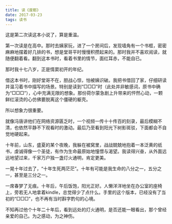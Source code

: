```yaml
---
title: 读《废都》
date: 2017-03-23
tags: 读书
---
```


这是第二次读这本小说了，算是重温。

第一次读是在高中。那时去姨家玩，进了一个房间后，发现墙角有一个书框，密密麻麻地摆着好几排的书，想是堂哥平时慢慢积攒起来的。那时我并不喜欢阅读，就随便翻着看。翻到这本书时，看着书里的情节，面红耳赤，不能自已。

那时我十七八岁，正是情窦初开的年纪。

借这本书时，刚好堂哥不在，胆战心惊，怕被姨识破。我把书借回了家，仔细研读并温习着书中描写的场景。特别是读到“□□□”时（此处并非敏感词，原书中确为“□□□”），心中充满无限的想象。那份荷尔蒙急剧上升带来的怦然心动，一颗鲜红滚烫的心仿佛要脱离这个僵硬的躯壳。

所以想象力很重要。

就像冯唐讲他们在网络资源匮乏时，一个视频一传十十传百的刻录，最后模糊不清，也依然平静不下观看时的激动。最后乃至看到阳光下树影斑驳，下面都会不自觉地硬起来。

十年前，山东，盛夏的某个夜晚，我躲在被窝里，战战兢兢地抱着一本泛黄的纸书，虔诚得像一个圣徒，有作为生命最原始地憧憬与渴望。我读得兴奋，从外面远远地望过来，千家万户独一盏灯火通明，肯定更美。

一晃十年过去了，“十年生死两茫茫”。十年有可能是我生命的八分之一，五分之一，甚至是三分之一。

一席春梦了无痕。十年后，午后饭饱，阳光正好。人懒洋洋地坐在办公室的座椅上，旁若无人地拿着kindle，总觉得少了点什么。手里的这个版本，已经没有了当初的“□□□”，也不再有当时斟字酌句的心境。

不知再过他个十年二十年后，看到远处的灯火通明，是否还能一眼看出，那个曾经亲爱的自己。为之感动，为之神伤。
